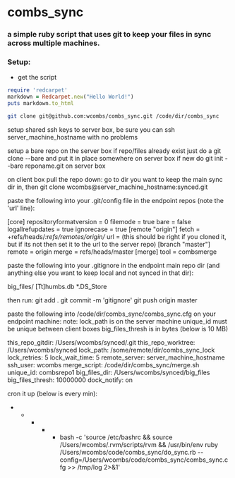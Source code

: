 combs_sync
==========

### a simple ruby script that uses git to keep your files in sync across multiple machines.

### Setup: ###

* get the script
 
```ruby
require 'redcarpet'
markdown = Redcarpet.new("Hello World!")
puts markdown.to_html
```
		
```bash
git clone git@github.com:wcombs/combs_sync.git /code/dir/combs_sync
```

setup shared ssh keys to server box, be sure you can ssh server_machine_hostname with no problems

setup a bare repo on the server box
	if repo/files already exist just do a git clone --bare and put it in place somewhere on server box
	if new do git init --bare reponame.git on server box

on client box pull the repo down:
	go to dir you want to keep the main sync dir in, then
	git clone wcombs@server_machine_hostname:synced.git



paste the following into your .git/config file in the endpoint repos (note the 'url' line):

[core]
    repositoryformatversion = 0
    filemode = true
    bare = false
    logallrefupdates = true
    ignorecase = true
[remote "origin"]
    fetch = +refs/heads/*:refs/remotes/origin/*
    url = (this should be right if you cloned it, but if its not then set it to the url to the server repo)
[branch "master"]
    remote = origin
    merge = refs/heads/master
[merge]
    tool = combsmerge

paste the following into your .gitignore in the endpoint main repo dir (and anything else you want to keep local and not synced in that dir):

big_files/
[Tt]humbs.db
*.DS_Store

then run:
git add .
git commit -m 'gitignore'
git push origin master
 
paste the following into /code/dir/combs_sync/combs_sync.cfg on your endpoint machine:
note:	lock_path is on the server machine
		unique_id must be unique between client boxes
		big_files_thresh is in bytes (below is 10 MB)

this_repo_gitdir: /Users/wcombs/synced/.git
this_repo_worktree: /Users/wcombs/synced
lock_path: /some/remote/dir/combs_sync_lock
lock_retries: 5
lock_wait_time: 5
remote_server: server_machine_hostname
ssh_user: wcombs
merge_script: /code/dir/combs_sync/merge.sh
unique_id: combsrepo1
big_files_dir: /Users/wcombs/synced/big_files
big_files_thresh: 10000000
dock_notify: on


cron it up (below is every min):
* * * * * bash -c 'source /etc/bashrc && source /Users/wcombs/.rvm/scripts/rvm && /usr/bin/env ruby /Users/wcombs/code/combs_sync/do_sync.rb --config=/Users/wcombs/code/combs_sync/combs_sync.cfg >> /tmp/log 2>&1'
